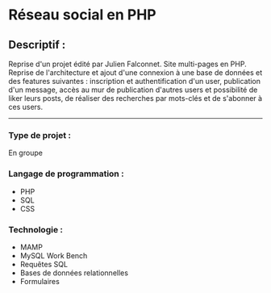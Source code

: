 # Réseau social en PHP

## Descriptif :

Reprise d'un projet édité par Julien Falconnet. Site multi-pages en PHP. Reprise de l'architecture et ajout d'une connexion à une base de données et des features suivantes : inscription et authentification d'un user, publication d'un message, accès au mur de publication d'autres users et possibilité de liker leurs posts, de réaliser des recherches par mots-clés et de s'abonner à ces users.

***

### Type de projet :
En groupe

### Langage de programmation :
* PHP
* SQL
* CSS

### Technologie :
* MAMP
* MySQL Work Bench
* Requêtes SQL
* Bases de données relationnelles
* Formulaires
